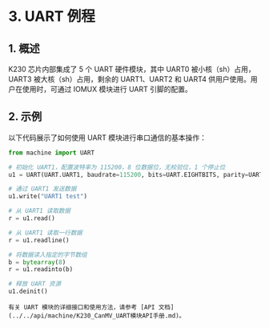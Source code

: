 # 3. UART 例程

## 1. 概述

K230 芯片内部集成了 5 个 UART 硬件模块，其中 UART0 被小核（sh）占用，UART3 被大核（sh）占用，剩余的 UART1、UART2 和 UART4 供用户使用。用户在使用时，可通过 IOMUX 模块进行 UART 引脚的配置。

## 2. 示例

以下代码展示了如何使用 UART 模块进行串口通信的基本操作：

```python
from machine import UART

# 初始化 UART1，配置波特率为 115200，8 位数据位，无校验位，1 个停止位
u1 = UART(UART.UART1, baudrate=115200, bits=UART.EIGHTBITS, parity=UART.PARITY_NONE, stop=UART.STOPBITS_ONE)

# 通过 UART1 发送数据
u1.write("UART1 test")

# 从 UART1 读取数据
r = u1.read()

# 从 UART1 读取一行数据
r = u1.readline()

# 将数据读入指定的字节数组
b = bytearray(8)
r = u1.readinto(b)

# 释放 UART 资源
u1.deinit()
```

```{admonition} 提示
有关 UART 模块的详细接口和使用方法，请参考 [API 文档](../../api/machine/K230_CanMV_UART模块API手册.md)。
```
